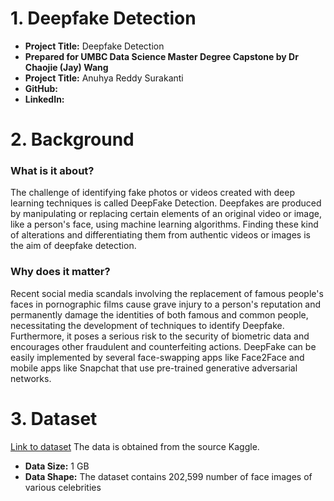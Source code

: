 # 1. Deepfake Detection 
- **Project Title:** Deepfake Detection
- **Prepared for UMBC Data Science Master Degree Capstone by Dr Chaojie (Jay) Wang**
- **Project Title:** Anuhya Reddy Surakanti
- **GitHub:**
- **LinkedIn:**

# 2. Background
### What is it about?
The challenge of identifying fake photos or videos created with deep learning techniques is called DeepFake Detection. Deepfakes are produced by manipulating or replacing certain elements of an original video or image, like a person's face, using machine learning algorithms. Finding these kind of alterations and differentiating them from authentic videos or images is the aim of deepfake detection.

### Why does it matter?
Recent social media scandals involving the replacement of famous people's faces in pornographic films cause grave injury to a person's reputation and permanently damage the identities of both famous and common people, necessitating the development of techniques to identify Deepfake.
Furthermore, it poses a serious risk to the security of biometric data and encourages other fraudulent and counterfeiting actions. DeepFake can be easily implemented by several face-swapping apps like Face2Face and mobile apps like Snapchat that use pre-trained generative adversarial networks.

# 3. Dataset
[Link to dataset](https://www.kaggle.com/datasets/jessicali9530/celeba-dataset/data)
The data is obtained from the source Kaggle. 
- **Data Size:** 1 GB
- **Data Shape:** The dataset contains 202,599 number of face images of various celebrities
